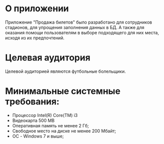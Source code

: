 # О приложении
Приложение "Продажа билетов" было разработано для сотрудников стадионов, для упрощения заполнения данных в БД. А также для оказания помощи пользователям в выборе подходящего для них места, исходя из их предпочтений. 
# Целевая аудитория 
Целевой аудиторией являются футбольные болельщики.
# Минимальные системные требования:
* Процессор Intel(R) Core(TM) i3
* Видеокарта 500 MB
* Оперативная память не менее 2 Гб;
* Свободное место на диске не менее 200 Мбайт;
* ОС - Windows 7 и выше;
